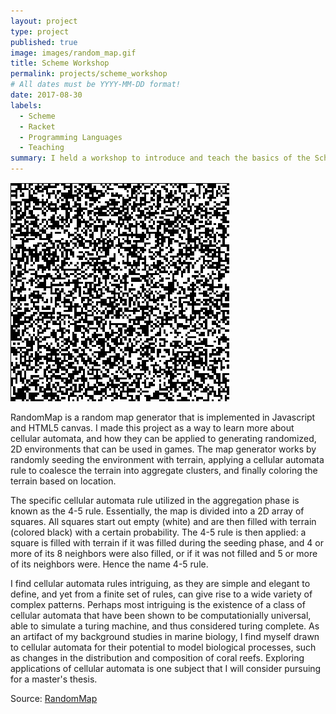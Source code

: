 ```yaml
---
layout: project
type: project
published: true
image: images/random_map.gif
title: Scheme Workshop
permalink: projects/scheme_workshop
# All dates must be YYYY-MM-DD format!
date: 2017-08-30
labels:
  - Scheme
  - Racket
  - Programming Languages
  - Teaching
summary: I held a workshop to introduce and teach the basics of the Scheme programming language
---
```


<img class="ui medium right floated rounded image" src="../images/random_map.gif">

RandomMap is a random map generator that is implemented in Javascript and HTML5 canvas. I made this project as a way to learn more about cellular automata, and how they can be applied to generating randomized, 2D environments that can be used in games. The map generator works by randomly seeding the environment with terrain, applying a cellular automata rule to coalesce the terrain into aggregate clusters, and finally coloring the terrain based on location.

The specific cellular automata rule utilized in the aggregation phase is known as the 4-5 rule. Essentially, the map is divided into a 2D array of squares. All squares start out empty (white) and are then filled with terrain (colored black) with a certain probability. The 4-5 rule is then applied: a square is filled with terrain if it was filled during the seeding phase, and 4 or more of its 8 neighbors were also filled, or if it was not filled and 5 or more of its neighbors were. Hence the name 4-5 rule.

I find cellular automata rules intriguing, as they are simple and elegant to define, and yet from a finite set of rules, can give rise to a wide variety of complex patterns. Perhaps most intriguing is the existence of a class of cellular automata that have been shown to be computationially universal, able to simulate a turing machine, and thus considered turing complete. As an artifact of my background studies in marine biology, I find myself drawn to cellular automata for their potential to model biological processes, such as changes in the distribution and composition of coral reefs. Exploring applications of cellular automata is one subject that I will consider pursuing for a master's thesis.

Source: <a href="https://github.com/btwooton/RandomMap"><i class="large github icon"></i>RandomMap</a>
